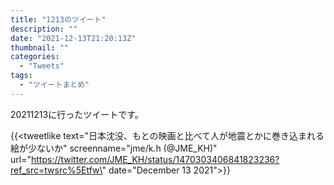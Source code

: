 ```yaml
---
title: "1213のツイート"
description: ""
date: "2021-12-13T21:20:13Z"
thumbnail: ""
categories:
  - "Tweets"
tags:
  - "ツイートまとめ"
---
```

20211213に行ったツイートです。
<!--more-->
{{<tweetlike text=\"日本沈没、もとの映画と比べて人が地震とかに巻き込まれる絵が少ないか\" screenname=\"jme/k.h (@JME_KH)\" url=\"https://twitter.com/JME_KH/status/1470303406841823236?ref_src=twsrc%5Etfw\" date=\"December 13 2021\">}}

